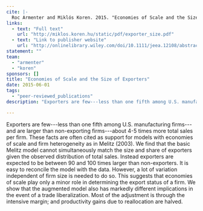 ```yaml
---
cite: |-
  Roc Armenter and Miklós Koren. 2015. "Economies of Scale and the Size of Exporters" Journal of the European Economic Association. 13(3), pp. 482-511.
links:
  - text: "Full text"
    url: "http://miklos.koren.hu/static/pdf/exporter_size.pdf"
  - text: "Link to publisher website"
    url: "http://onlinelibrary.wiley.com/doi/10.1111/jeea.12108/abstract"
statement: ""
team:
  - "armenter"
  - "koren"
sponsors: []
title: "Economies of Scale and the Size of Exporters"
date: 2015-06-01
tags:
  - "peer-reviewed_publications"
description: "Exporters are few---less than one fifth among U.S. manufacturing firms---and are larger than non-exporting firms---about 4-5 times more total sales per firm. These facts are often cited as support for models with economies of scale and firm heterogeneity as in Melitz (2003). We find that the basic Melitz model cannot simultaneously match the size and share of exporters given the observed distribution of total sales. Instead exporters are expected to be between 90 and 100 times larger than non-exporters. It is easy to reconcile the model with the data. However, a lot of variation independent of firm size is needed to do so. This suggests that economies of scale play only a minor role in determining the export status of a firm. We show that the augmented model also has markedly different implications in the event of a trade liberalization. Most of the adjustment is through the intensive margin; and productivity gains due to reallocation are halved.\n"

---
```


Exporters are few---less than one fifth among U.S. manufacturing firms---and are larger than non-exporting firms---about 4-5 times more total sales per firm. These facts are often cited as support for models with economies of scale and firm heterogeneity as in Melitz (2003). We find that the basic Melitz model cannot simultaneously match the size and share of exporters given the observed distribution of total sales. Instead exporters are expected to be between 90 and 100 times larger than non-exporters. It is easy to reconcile the model with the data. However, a lot of variation independent of firm size is needed to do so. This suggests that economies of scale play only a minor role in determining the export status of a firm. We show that the augmented model also has markedly different implications in the event of a trade liberalization. Most of the adjustment is through the intensive margin; and productivity gains due to reallocation are halved.


